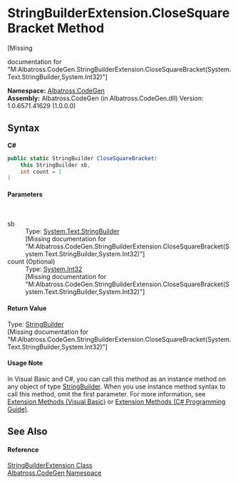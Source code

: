 # StringBuilderExtension.CloseSquareBracket Method 
 

\[Missing <summary> documentation for "M:Albatross.CodeGen.StringBuilderExtension.CloseSquareBracket(System.Text.StringBuilder,System.Int32)"\]

**Namespace:**&nbsp;<a href="15cf6e12-be6a-9747-9980-acf9dcacbf1a">Albatross.CodeGen</a><br />**Assembly:**&nbsp;Albatross.CodeGen (in Albatross.CodeGen.dll) Version: 1.0.6571.41629 (1.0.0.0)

## Syntax

**C#**<br />
``` C#
public static StringBuilder CloseSquareBracket(
	this StringBuilder sb,
	int count = 1
)
```


#### Parameters
&nbsp;<dl><dt>sb</dt><dd>Type: <a href="http://msdn2.microsoft.com/en-us/library/y9sxk6fy" target="_blank">System.Text.StringBuilder</a><br />\[Missing <param name="sb"/> documentation for "M:Albatross.CodeGen.StringBuilderExtension.CloseSquareBracket(System.Text.StringBuilder,System.Int32)"\]</dd><dt>count (Optional)</dt><dd>Type: <a href="http://msdn2.microsoft.com/en-us/library/td2s409d" target="_blank">System.Int32</a><br />\[Missing <param name="count"/> documentation for "M:Albatross.CodeGen.StringBuilderExtension.CloseSquareBracket(System.Text.StringBuilder,System.Int32)"\]</dd></dl>

#### Return Value
Type: <a href="http://msdn2.microsoft.com/en-us/library/y9sxk6fy" target="_blank">StringBuilder</a><br />\[Missing <returns> documentation for "M:Albatross.CodeGen.StringBuilderExtension.CloseSquareBracket(System.Text.StringBuilder,System.Int32)"\]

#### Usage Note
In Visual Basic and C#, you can call this method as an instance method on any object of type <a href="http://msdn2.microsoft.com/en-us/library/y9sxk6fy" target="_blank">StringBuilder</a>. When you use instance method syntax to call this method, omit the first parameter. For more information, see <a href="http://msdn.microsoft.com/en-us/library/bb384936.aspx">Extension Methods (Visual Basic)</a> or <a href="http://msdn.microsoft.com/en-us/library/bb383977.aspx">Extension Methods (C# Programming Guide)</a>.

## See Also


#### Reference
<a href="5da71b0a-7e51-0426-f972-1d45158b8a32">StringBuilderExtension Class</a><br /><a href="15cf6e12-be6a-9747-9980-acf9dcacbf1a">Albatross.CodeGen Namespace</a><br />